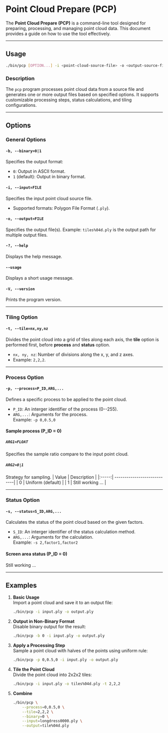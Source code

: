 # Point Cloud Prepare (PCP)

The **Point Cloud Prepare (PCP)** is a command-line tool designed for preparing, processing, and managing point cloud data. This document provides a guide on how to use the tool effectively.

---

## Usage

```bash
./bin/pcp [OPTION...] -i <point-cloud-source-file> -o <output-source-file(s)>
```

### Description

The `pcp` program processes point cloud data from a source file and generates one or more output files based on specified options. It supports customizable processing steps, status calculations, and tiling configurations.

---

## Options

### General Options
#### `-b, --binary=0|1`  
  Specifies the output format:  
  - `0`: Output in ASCII format.  
  - `1` (default): Output in binary format.

#### `-i, --input=FILE`  
  Specifies the input point cloud source file.  
  - Supported formats: Polygon File Format (`.ply`).

#### `-o, --output=FILE`  
  Specifies the output file(s). 
  Example: `tiles%04d.ply` is the output path for multiple output files. 

#### `-?, --help`  
  Displays the help message.

#### `--usage`  
  Displays a short usage message.

#### `-V, --version`  
  Prints the program version.

---

### Tiling Option
#### `-t, --tile=nx,ny,nz`  
  Divides the point cloud into a grid of tiles along each axis, the **tile** option is performed first, before **process** and **status** option.  
  - `nx, ny, nz`: Number of divisions along the x, y, and z axes.  
  - Example: `2,2,2`.

---

### Process Option
#### `-p, --process=P_ID,ARG,...`  
  Defines a specific process to be applied to the point cloud.  
  - `P_ID`: An interger identifier of the process (0--255).  
  - `ARG,...`: Arguments for the process.  
  Example: `-p 0,0.5,0`
#### Sample process (P_ID = 0)
##### `ARG1=FLOAT`
  Specifies the sample ratio compare to the input point cloud.
##### `ARG2=0|1`
  Strategy for sampling.
  | Value | Description                 |
  |:-----:| ----------------------------|
  | 0     | Uniform (default)           |
  | 1     | Still working ...           |


--- 

### Status Option
#### `-s, --status=S_ID,ARG,...`  
  Calculates the status of the point cloud based on the given factors.  
  - `S_ID`: An interger identifier of the status calculation method.  
  - `ARG,...`: Arguments for the calculation.  
  Example: `-s 2,factor1,factor2`

#### Screen area status (P_ID = 0)
Still working ...

---



## Examples

1. **Basic Usage**  
   Import a point cloud and save it to an output file:  
   ```bash
   ./bin/pcp -i input.ply -o output.ply
   ```

2. **Output in Non-Binary Format**  
   Disable binary output for the result:  
   ```bash
   ./bin/pcp -b 0 -i input.ply -o output.ply
   ```

3. **Apply a Processing Step**  
   Sample a point cloud with halves of the points using uniform rule:  
   ```bash
   ./bin/pcp -p 0,0.5,0 -i input.ply -o output.ply
   ```

4. **Tile the Point Cloud**  
   Divide the point cloud into 2x2x2 tiles:  
   ```bash
   ./bin/pcp -i input.ply -o tiles%04d.ply -t 2,2,2
   ```

5. **Combine**

   ```bash
   ./bin/pcp \
       --process=0,0.5,0 \
       --tile=2,2,2 \
       --binary=0 \
       --input=longdress0000.ply \
       --output=tile%04d.ply
   ```